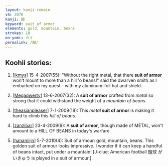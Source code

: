 ```yaml
---
layout: kanji-remain
v4: 2076
kanji: 鎧
keyword: suit of armor
elements: gold, mountain, beans
strokes: 18
on-yomi: カイ
permalink: /鎧/
---
```


## Koohii stories: 

1) [<a href="http://kanji.koohii.com/profile/ikmys">ikmys</a>] 15-4-2007(55): &quot;Without the right metal, that there<strong> suit of armor</strong> won&#039;t mount to more than a hill &#039;o beans!&quot; said the dwarven smith as I embarked on my quest - with my aluminum-foil hat and shield.

2) [<a href="http://kanji.koohii.com/profile/Megaqwerty">Megaqwerty</a>] 13-6-2007(32): A<strong> suit of armor</strong> crafted from <em>metal</em> so strong that it could withstand the weight of a <em>mountain of beans</em>.

3) [<a href="http://kanji.koohii.com/profile/theasianpleaser">theasianpleaser</a>] 7-1-2009(18): This <em>metal</em><strong> suit of armor</strong> is making it hard to climb this <em>hill of beans</em>.

4) [<a href="http://kanji.koohii.com/profile/zanzibar">zanzibar</a>] 23-4-2009(9): A<strong> suit of armor</strong>, though made of METAL, won&#039;t amount to a HILL OF BEANS in today&#039;s warfare.

5) [<a href="http://kanji.koohii.com/profile/hanamijin">hanamijin</a>] 5-7-2010(4): Suit of armour: gold, mountain, beans. This golden suit of armour looks impressive. I wonder if it can keep a handful of beans intact, put under a mountain! [J-clue: American football 鎧球 がいきゅう is played in a suit of armour.].

